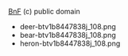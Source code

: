 [BnF](https://gallica.bnf.fr/ark:/12148/btv1b8447838j/) (c) public domain
- deer-btv1b8447838j_108.png
- bear-btv1b8447838j_108.png
- heron-btv1b8447838j_108.png
